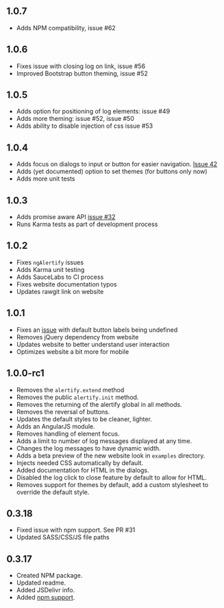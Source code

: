 ## 1.0.7

- Adds NPM compatibility, issue #62

## 1.0.6

-  Fixes issue with closing log on link, issue #56
-  Improved Bootstrap button theming, issue #52

## 1.0.5

- Adds option for positioning of log elements: issue #49
- Adds more theming: issue #52, issue #50
- Adds ability to disable injection of css issue #53

## 1.0.4

- Adds focus on dialogs to input or button for easier navigation. [Issue 42](https://github.com/alertifyjs/alertify.js/issues/42)
- Adds (yet documented) option to set themes (for buttons only now)
- Adds more unit tests

## 1.0.3

- Adds promise aware API [issue #32](https://github.com/alertifyjs/alertify.js/issues/32)
- Runs Karma tests as part of development process

## 1.0.2

- Fixes `ngAlertify` issues
- Adds Karma unit testing
- Adds SauceLabs to CI process
- Fixes website documentation typos
- Updates rawgit link on website

## 1.0.1

- Fixes an [issue](https://github.com/alertifyjs/alertify.js/issues/40) with default button labels being undefined
- Removes jQuery dependency from website
- Updates website to better understand user interaction
- Optimizes website a bit more for mobile

## 1.0.0-rc1

- Removes the `alertify.extend` method
- Removes the public `alertify.init` method.
- Removes the returning of the alertify global in all methods.
- Removes the reversal of buttons.
- Updates the default styles to be cleaner, lighter.
- Adds an AngularJS module.
- Removes handling of element focus.
- Adds a limit to number of log messages displayed at any time.
- Changes the log messages to have dynamic width.
- Adds a beta preview of the new website look in `examples` directory.
- Injects needed CSS automatically by default.
- Added documentation for HTML in the dialogs.
- Disabled the log click to close feature by default to allow for HTML.
- Removes support for themes by default, add a custom stylesheet to override
  the default style.

## 0.3.18

- Fixed issue with npm support. See PR #31
- Updated SASS/CSS/JS file paths

## 0.3.17

- Created NPM package.
- Updated readme.
- Added JSDelivr info.
- Added [npm support](https://github.com/alertifyjs/alertify.js/pull/26).
